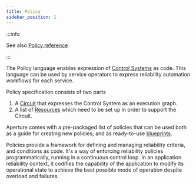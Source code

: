 ```yaml
---
title: Policy
sidebar_position: 1
---
```


:::info

See also [Policy reference](/references/configuration/policy.md#v1-policy)

:::

The Policy language enables expression of [Control Systems][control-system] as
code. This language can be used by service operators to express reliability
automation workflows for each service.

Policy specification consists of two parts

1. A [Circuit][circuit] that expresses the Control System as an execution graph.
2. A list of [Resources][resources] which need to be set up in order to support
   the Circuit.

Aperture comes with a pre-packaged list of policies that can be used both as a
guide for creating new policies; and as ready-to-use [blueprints][blueprints].

Policies provide a framework for defining and managing reliability criteria, and
conditions as code. It's a way of enforcing reliability policies
programmatically, running in a continuous control loop. In an application
reliability context, it codifies the capability of the application to modify its
operational state to achieve the best possible mode of operation despite
overload and failures.

[circuit]: /concepts/policy/circuit.md
[resources]: /concepts/policy/resources.md
[blueprints]: /get-started/policies/blueprints/blueprints.md
[control-system]: https://en.wikipedia.org/wiki/Control_system
